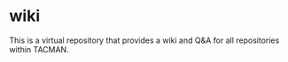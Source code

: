 wiki
====

This is a virtual repository that provides a wiki and Q&amp;A for all repositories within TACMAN.

